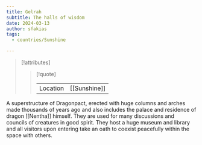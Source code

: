 ```yaml
---
title: Gelrah
subtitle: The halls of wisdom
date: 2024-03-13
author: sfakias
tags:
  - countries/Sunshine

---
```

> [!attributes]
> 
> > [!quote]
> >
> > | | |
> > | --- | --- |
> > | Location | [[Sunshine]] |

A superstructure of Dragonpact, erected with huge columns and arches made thousands of years ago and also includes the palace and residence of dragon [[Nentha]] himself. They are used for many discussions and councils of creatures in good spirit. They host a huge museum and library and all visitors upon entering take an oath to coexist peacefully within the space with others.